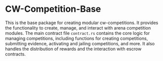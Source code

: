 # CW-Competition-Base

This is the base package for creating modular cw-competitions. It provides the functionality to create, manage, and interact with arena competition modules. The main contract file `contract.rs` contains the core logic for managing competitions, including functions for creating competitions, submitting evidence, activating and jailing competitions, and more. It also handles the distribution of rewards and the interaction with escrow contracts.
